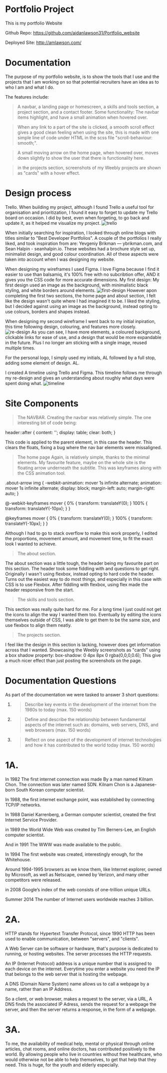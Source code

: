 # Portfolio Project 
This is my portfolio Website

Github Repo:
https://github.com/aidanlawson31/Portfolio_website

Deployed Site:
http://amlawson.com/


# Documentation 

The purpose of my portfolio website, is to show the tools that I use and the projects that I am working on so that potential
recruiters have an idea as to who I am and what I do.

The features include: 
>A navbar, a landing page or homescreen, a skills and tools section, a project section, and a contact footer.
Some functionality:
>The navbar items highlight, and have a small animation when hovered over.

>When any link to a part of the site is clicked, a smooth scroll effect gives a good clean feeling when using the site, 
>this is made with one simple line of code under HTML in the scss file "scroll-behaviour: smooth;".

>A small moving arrow on the home page, when hovered over, moves down slightly to show the user that there is functionality
>here.

>in the projects section, screenshots of my Weebly projects are shown as "cards" with a hover effect.

# Design process

Trello.
When building my project, although I found Trello a useful tool for organisation and prioritization, I found it easy to forget to update my Trello
board on occasion. I did by best, even when forgeting, to go back and update it, as it helped me visualize my project. 
![trello](https://github.com/aidanlawson31/Portfolio_website/blob/master/docs/Screen%20Shot%202019-05-18%20at%208.09.25%20pm.png)

When initially searching for inspiration, I looked through online blogs with titles similar to "Best Developer Portfolios".
A couple of the portfolios I really liked, and took inspiration from are: Yevgeniy Brikman — ybrikman.com, and Sean Halpin - seanhalpin.io.
These websites had a brochure style set up, minimalist design, and good colour coordination. All of these aspects were taken
into account when I was designing my website.

When designing my wireframes I used Figma.
I love Figma because I find it easier to use than balsamiq, it's 100% free with no subcribtion offer, AND it gives you the CSS code for more accurate dimensions.
My first design:
My first design used an image as the background, with minimalistic black styling, and white borders around elements.
![first-design](https://github.com/aidanlawson31/Portfolio_website/blob/master/docs/Screen%20Shot%202019-05-15%20at%201.33.41%20pm.png)
However apon completing the first two sections, the home page and about section, I felt like the design wasn't quite where I had imagined it to be.
I liked the styling, but I decided against using an image as the background, instead opting to use colours, borders and shapes instead.

When designing my second wireframe I went back to my initial inpiration, this time following design, colouring, and features more closely.
![re-design](https://github.com/aidanlawson31/Portfolio_website/blob/master/docs/Screen%20Shot%202019-05-23%20at%209.50.53%20am.png)
As you can see, I have more elements, a coloured background, clickable links for ease of use, and a design that would be more expandable in the future. Plus I no longer am sticking with a single image, reused multiple times.

For the personal logo, I simply used my initials, AL followed by a full stop, adding some element of design. AL. 

I created A timeline using Trello and Figma.
This timeline follows me through my re-design and gives an understanding about roughly what days were spent doing what.
![timeline](https://github.com/aidanlawson31/Portfolio_website/blob/master/docs/timline.png)

# Site Components
>The NAVBAR.
Creating the navbar was relatively simple. The one interesting bit of code being:

  header::after {
    content: '';
    display: table;
    clear: both;
  }
  
This code is applied to the parent element, in this case the header. This clears the floats, fixing a bug where the nav bar elements were 
missaligned.

>The home page 
Again, is relatively simple, thanks to the minimal elements.
My favourite feature, maybe on the whole site is the floating arrow underneath the subtitle.
This was keyframes along with the CSS animation tool.

.about-arrow img {
  -webkit-animation: mover 1s infinite  alternate;
  animation: mover 1s infinite  alternate;
  display: block;
  margin-left: auto;
  margin-right: auto;
}

@-webkit-keyframes mover {
  0% { transform: translateY(0); }
  100% { transform: translateY(-10px); }
}

@keyframes mover {
  0% { transform: translateY(0); }
  100% { transform: translateY(-10px); }
}

Although I had to go to stack overflow to make this work properly, I edited the proportions, movement amount, and movement time, to fit the 
exact look I wanted to achieve.

>The about section.

The about section was a little tough, the header being my favourite part on this section. The header took some fiddling with and questions to get right. Originally I wasn't using flexbox, instead opting to hard code the header. Turns out the easiest way to do most things, and especially in this case with CSS is to use Flexbox. After fiddling with flexbox, using flex made the header responsive from the start.

>The skills and tools section.

This section was really quite hard for me.
For a long time I just could not get the icons to align the way I wanted them too. Eventually by editing the icons themselves outside of CSS, I was able to get them to be the same size, and use flexbox to align them neatly.

>The projects section.

I feel like the design in this section is lacking, however does get information across that I wanted.
Showcasing the Weebly screenshots as "cards" using a box shadow property:
  box-shadow: 0 4px 8px 0 rgba(0,0,0,0.6);
This give a much nicer effect than just posting the screenshots on the page.

# Documentation Questions
As part of the documentation we were tasked to answer 3 short questions:
1.  >Describe key events in the development of the internet from the 1980s to today (max. 150 words)
2.  >Define and describe the relationship between fundamental aspects of the internet such as: domains, web servers, DNS, and web browsers (max. 150 words)
3.  >Reflect on one aspect of the development of internet technologies and how it has contributed to the world today (max. 150 words)

# 1A.

In 1982 The first internet connection was made By a man named Kilnam Chon. The connection was later named SDN.
Kilnam Chon is a Japanese-born South Korean computer scientist. 

In 1988, the first internet exchange point, was established by connecting TCP/IP networks. 

In 1988 Daniel Karrenberg, a German computer scientist, created the first Internet Service Provider.

in 1989 the World Wide Web was created by Tim Berners-Lee, an English computer scientist.

And in 1991 The WWW was made available to the public.

In 1994 The first website was created, interestingly enough, for the Whitehouse.

Around 1994-1995 browsers as we know them, like Internet explorer, owned by Microsoft, as well as Netscape, owned by Verizon, and many other competitors were released.

in 2008 Google’s index of the web consists of one-trillion unique URLs.

Summer 2014 The number of Internet users worldwide reaches 3 billion.

# 2A.
HTTP stands for Hypertext Transfer Protocol, since 1990 HTTP has been used to enable communication, between "servers", and "clients". 

A Web Server can be software or hardware, that's purpose is dedicated to running, or hosting websites. The server processes the HTTP requests.

An IP (Internet Protocol) address is a unique number that is assigned to each device on the internet. Everytime you enter a website you need the IP that belongs to the web server that is hosting the webpage.

A DNS (Domain Name System) name allows us to call a webpage by a name, rather than an IP Address.

So a client, or web browser, makes a request to the server, via a URL, A DNS finds the associated IP Adress, sends the request
for a webpage the server, and then the server returns a response, in the form of a webpage. 

# 3A.

To me, the availability of medical help, mental or physical through online articles, chat rooms, and online doctors, has contributed positively
to the world. By allowing people who live in countries without free healthcare, who would otherwise not be able to help themselves, to get 
that help that they need. This is huge, for the youth and elderly especially. 
